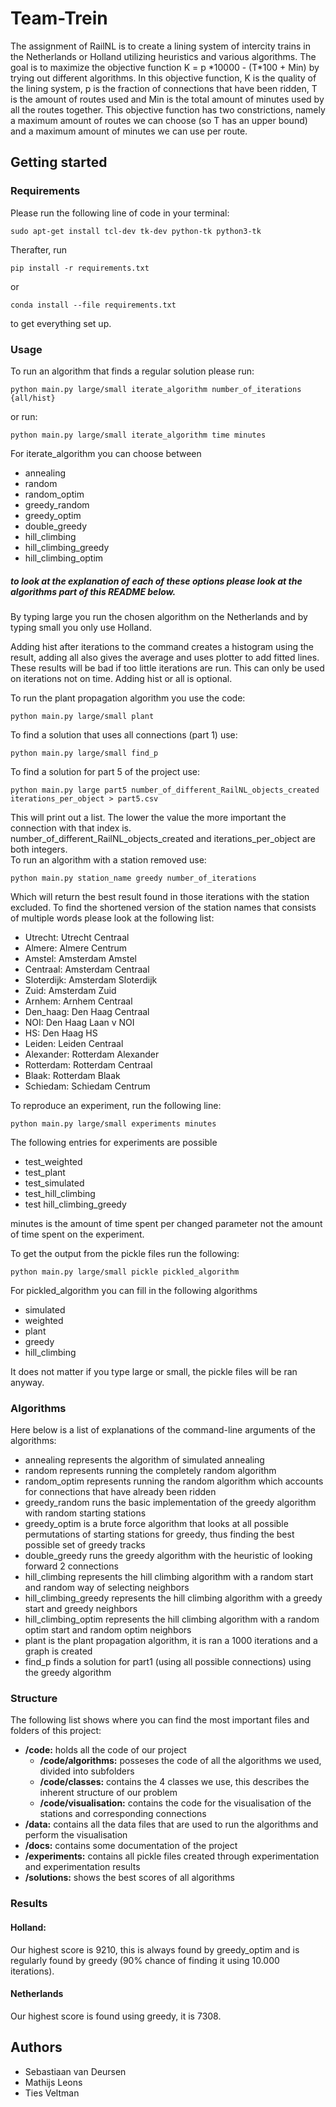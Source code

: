 # Team-Trein

The assignment of RailNL is to create a lining system of intercity trains in the Netherlands or Holland utilizing heuristics and various algorithms.
The goal is to maximize the objective function
K = p \*10000 - (T\*100 + Min) by trying out different algorithms. In this objective function, K is the quality of the lining system,
p is the fraction of connections that have been ridden, T is the amount of routes used and Min is the total amount of minutes used by all the routes together. This objective function has two
constrictions, namely a maximum amount of routes we can choose (so T has an upper bound) and a maximum amount of minutes we can use per route.

## Getting started
### Requirements
Please run the following line of code in your terminal:
```
sudo apt-get install tcl-dev tk-dev python-tk python3-tk
```
Therafter, run
```
pip install -r requirements.txt
```
or
```
conda install --file requirements.txt
```
to get everything set up.

### Usage
To run an algorithm that finds a regular solution please run:
```
python main.py large/small iterate_algorithm number_of_iterations {all/hist}
```
or run:
```
python main.py large/small iterate_algorithm time minutes
```
For iterate_algorithm you can choose between
- annealing
- random
- random_optim
- greedy_random
- greedy_optim
- double_greedy
- hill_climbing
- hill_climbing_greedy
- hill_climbing_optim

##### to look at the explanation of each of these options please look at the algorithms part of this README below.

By typing large you run the chosen algorithm on the Netherlands and by typing small you only use Holland.

Adding hist after iterations to the command creates a histogram using the result, adding all also gives the average and uses plotter to add fitted lines. These results will be bad if too little iterations are run. This can only be used on iterations not on time.
Adding hist or all is optional.

To run the plant propagation algorithm you use the code:
```
python main.py large/small plant
```
To find a solution that uses all connections (part 1) use:
```
python main.py large/small find_p
```
To find a solution for part 5 of the project use:
```
python main.py large part5 number_of_different_RailNL_objects_created iterations_per_object > part5.csv
```
This will print out a list. The lower the value the more important the connection with that index is.\
number_of_different_RailNL_objects_created and iterations_per_object are both integers.\
To run an algorithm with a station removed use:
```
python main.py station_name greedy number_of_iterations
```
Which will return the best result found in those iterations with the station excluded.
To find the shortened version of the station names that consists of multiple words please look at the following list:
- Utrecht: Utrecht Centraal
- Almere: Almere Centrum
- Amstel: Amsterdam Amstel
- Centraal: Amsterdam Centraal
- Sloterdijk: Amsterdam Sloterdijk
- Zuid: Amsterdam Zuid
- Arnhem: Arnhem Centraal
- Den_haag: Den Haag Centraal
- NOI: Den Haag Laan v NOI
- HS: Den Haag HS
- Leiden: Leiden Centraal
- Alexander: Rotterdam Alexander
- Rotterdam: Rotterdam Centraal
- Blaak: Rotterdam Blaak
- Schiedam: Schiedam Centrum

To reproduce an experiment, run the following line:
```
python main.py large/small experiments minutes
```
The following entries for experiments are possible
- test_weighted
- test_plant
- test_simulated
- test_hill_climbing
- test hill_climbing_greedy

minutes is the amount of time spent per changed parameter not the amount of time spent on the experiment.

To get the output from the pickle files run the following:
```
python main.py large/small pickle pickled_algorithm
```
For pickled_algorithm you can fill in the following algorithms   
- simulated
- weighted
- plant
- greedy
- hill_climbing

It does not matter if you type large or small, the pickle files will be ran anyway.

### Algorithms
Here below is a list of explanations of the command-line arguments of the algorithms:
- annealing represents the algorithm of simulated annealing
- random represents running the completely random algorithm
- random_optim represents running the random algorithm which accounts for connections that have already been ridden
- greedy_random runs the basic implementation of the greedy algorithm with random starting stations
- greedy_optim is a brute force algorithm that looks at all possible permutations of starting stations for greedy, thus finding the best possible set of greedy tracks
- double_greedy runs the greedy algorithm with the heuristic of looking forward 2 connections
- hill_climbing represents the hill climbing algorithm with a random start and random way of selecting neighbors
- hill_climbing_greedy represents the hill climbing algorithm with a greedy start and greedy neighbors
- hill_climbing_optim represents the hill climbing algorithm with a random optim start and random optim neighbors
- plant is the plant propagation algorithm, it is ran a 1000 iterations and a graph is created
- find_p finds a solution for part1 (using all possible connections) using the greedy algorithm

### Structure
The following list shows where you can find the most important files and folders of this project:
- **/code:** holds all the code of our project
    - **/code/algorithms:** posseses the code of all the algorithms we used, divided into subfolders
    - **/code/classes:** contains the 4 classes we use, this describes the inherent structure of our problem
    - **/code/visualisation:** contains the code for the visualisation of the stations and corresponding connections
- **/data:** contains all the data files that are used to run the algorithms and perform the visualisation
- **/docs:** contains some documentation of the project
- **/experiments:** contains all pickle files created through experimentation and experimentation results
- **/solutions:** shows the best scores of all algorithms 

### Results
#### Holland:
Our highest score is 9210, this is always found by greedy_optim and is regularly found by greedy (90% chance of finding it using 10.000 iterations).

#### Netherlands
Our highest score is found using greedy, it is 7308.

## Authors
- Sebastiaan van Deursen
- Mathijs Leons
- Ties Veltman